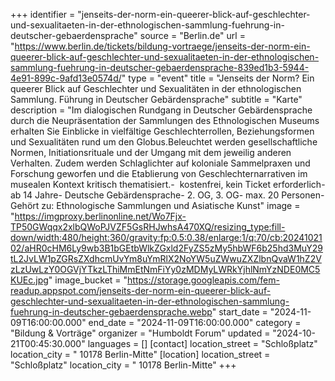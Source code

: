 +++
identifier = "jenseits-der-norm-ein-queerer-blick-auf-geschlechter-und-sexualitaeten-in-der-ethnologischen-sammlung-fuehrung-in-deutscher-gebaerdensprache"
source = "Berlin.de"
url = "https://www.berlin.de/tickets/bildung-vortraege/jenseits-der-norm-ein-queerer-blick-auf-geschlechter-und-sexualitaeten-in-der-ethnologischen-sammlung-fuehrung-in-deutscher-gebaerdensprache-839ed1b3-5944-4e91-899c-9afd13e0574d/"
type = "event"
title = "Jenseits der Norm? Ein queerer Blick auf Geschlechter und Sexualitäten in der ethnologischen Sammlung. Führung in Deutscher Gebärdensprache"
subtitle = "Karte"
description = "Im dialogischen Rundgang in Deutscher Gebärdensprache durch die Neupräsentation der Sammlungen des Ethnologischen Museums erhalten Sie Einblicke in vielfältige Geschlechterrollen, Beziehungsformen und Sexualitäten rund um den Globus.Beleuchtet werden gesellschaftliche Normen, Initiationsrituale und der Umgang mit dem jeweilig anderen Verhalten. Zudem werden Schlaglichter auf koloniale Sammelpraxen und Forschung geworfen und die Etablierung von Geschlechternarrativen im musealen Kontext kritisch thematisiert.-  kostenfrei, kein Ticket erforderlich- ab 14 Jahre- Deutsche Gebärdensprache- 2. OG, 3. OG- max. 20 Personen- Gehört zu: Ethnologische Sammlungen und Asiatische Kunst"
image = "https://imgproxy.berlinonline.net/Wo7Fjx-TP50GWqqx2xlbQWoPJVZF5GsRHJwhsA470XQ/resizing_type:fill-down/width:480/height:360/gravity:fp:0.5:0.38/enlarge:1/q:70/cb:2024102102/aHR0cHM6Ly9wb3B1bGEtbWlkZGxld2FyZS5zMy5hbWF6b25hd3MuY29tL2JvLW1pZGRsZXdhcmUvYm8uYmRlX2NoYW5uZWwuZXZlbnQvaW1hZ2VzLzUwLzY0OGVjYTkzLThiMmEtNmFiYy0zMDMyLWRkYjhlNmYzNDE0MC5KUEc.jpg"
image_bucket = "https://storage.googleapis.com/fem-readup.appspot.com/jenseits-der-norm-ein-queerer-blick-auf-geschlechter-und-sexualitaeten-in-der-ethnologischen-sammlung-fuehrung-in-deutscher-gebaerdensprache.webp"
start_date = "2024-11-09T16:00:00.000"
end_date = "2024-11-09T16:00:00.000"
category = "Bildung & Vorträge"
organizer = "Humboldt Forum"
updated = "2024-10-21T00:45:30.000"
languages = []
[contact]
location_street = "Schloßplatz"
location_city = " 10178 Berlin-Mitte"
[location]
location_street = "Schloßplatz"
location_city = " 10178 Berlin-Mitte"
+++